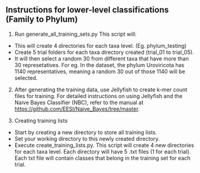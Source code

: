 ## Instructions for lower-level classifications (Family to Phylum)

1. Run generate_all_training_sets.py This script will:
   
- This will create 4 directories for each taxa level. (Eg. phylum_testing)
- Create 5 trial folders for each taxa directory created (trial_01 to trial_05).
- It will then select a random 30 from different taxa that have more than 30 represetatives. For eg. In the dataset, the phylum Uroviricota has 1140 representatives, meaning a random 30 out of those 1140 will be selected.
  
2. After generating the training data, use Jellyfish to create k-mer count files for training. For detailed instructions on using Jellyfish and the Naive Bayes Classifier (NBC), refer to the manual at https://github.com/EESI/Naive_Bayes/tree/master.

3. Creating training lists

- Start by creating a new directory to store all training lists.
- Set your working directory to this newly created directory.
- Execute create_training_lists.py. This script will create 4 new directories for each taxa level. Each directory will have 5 .txt files (1 for each trial). Each txt file will contain classes that belong in the training set for each trial.

